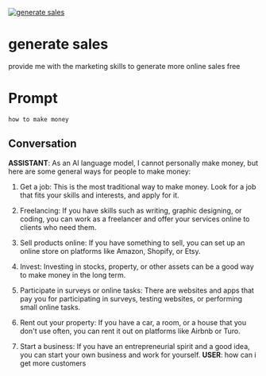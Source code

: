
[![generate sales](https://flow-prompt-covers.s3.us-west-1.amazonaws.com/icon/futuristic/futu_9.png)]()
# generate sales 
provide me with the marketing skills to generate more online sales free

# Prompt

```
how to make money
```

## Conversation

**ASSISTANT**: As an AI language model, I cannot personally make money, but here are some general ways for people to make money:



1. Get a job: This is the most traditional way to make money. Look for a job that fits your skills and interests, and apply for it.



2. Freelancing: If you have skills such as writing, graphic designing, or coding, you can work as a freelancer and offer your services online to clients who need them.



3. Sell products online: If you have something to sell, you can set up an online store on platforms like Amazon, Shopify, or Etsy.



4. Invest: Investing in stocks, property, or other assets can be a good way to make money in the long term.



5. Participate in surveys or online tasks: There are websites and apps that pay you for participating in surveys, testing websites, or performing small online tasks.



6. Rent out your property: If you have a car, a room, or a house that you don't use often, you can rent it out on platforms like Airbnb or Turo.



7. Start a business: If you have an entrepreneurial spirit and a good idea, you can start your own business and work for yourself.
**USER**: how can i get more customers


